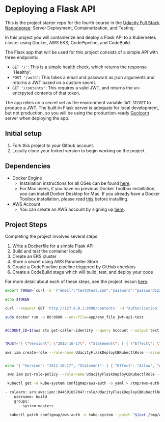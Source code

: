 # Deploying a Flask API

This is the project starter repo for the fourth course in the [Udacity Full Stack Nanodegree](https://www.udacity.com/course/full-stack-web-developer-nanodegree--nd004): Server Deployment, Containerization, and Testing.

In this project you will containerize and deploy a Flask API to a Kubernetes cluster using Docker, AWS EKS, CodePipeline, and CodeBuild.

The Flask app that will be used for this project consists of a simple API with three endpoints:

- `GET '/'`: This is a simple health check, which returns the response 'Healthy'. 
- `POST '/auth'`: This takes a email and password as json arguments and returns a JWT based on a custom secret.
- `GET '/contents'`: This requires a valid JWT, and returns the un-encrpyted contents of that token. 

The app relies on a secret set as the environment variable `JWT_SECRET` to produce a JWT. The built-in Flask server is adequate for local development, but not production, so you will be using the production-ready [Gunicorn](https://gunicorn.org/) server when deploying the app.

## Initial setup
1. Fork this project to your Github account.
2. Locally clone your forked version to begin working on the project.

## Dependencies

- Docker Engine
    - Installation instructions for all OSes can be found [here](https://docs.docker.com/install/).
    - For Mac users, if you have no previous Docker Toolbox installation, you can install Docker Desktop for Mac. If you already have a Docker Toolbox installation, please read [this](https://docs.docker.com/docker-for-mac/docker-toolbox/) before installing.
 - AWS Account
     - You can create an AWS account by signing up [here](https://aws.amazon.com/#).
     
## Project Steps

Completing the project involves several steps:

1. Write a Dockerfile for a simple Flask API
2. Build and test the container locally
3. Create an EKS cluster
4. Store a secret using AWS Parameter Store
5. Create a CodePipeline pipeline triggered by GitHub checkins
6. Create a CodeBuild stage which will build, test, and deploy your code

For more detail about each of these steps, see the project lesson [here](https://classroom.udacity.com/nanodegrees/nd004/parts/1d842ebf-5b10-4749-9e5e-ef28fe98f173/modules/ac13842f-c841-4c1a-b284-b47899f4613d/lessons/becb2dac-c108-4143-8f6c-11b30413e28d/concepts/092cdb35-28f7-4145-b6e6-6278b8dd7527).


```bash
export TOKEN=`curl -d '{"email":"test@test.com","password":"password123"}' -H "Content-Type: application/json" -X POST localhost:8080/auth  | jq -r '.token'`

echo $TOKEN

curl --request GET 'http://127.0.0.1:8080/contents' -H "Authorization: Bearer eyJ0eXAiOiJKV1QiLCJhbGciOiJIUzI1NiJ9.eyJleHAiOjE1OTEzOTIzOTYsIm5iZiI6MTU5MDE4Mjc5NiwiZW1haWwiOiJ0ZXN0QHRlc3QuY29tIn0.5S5cXZ8fY2qyUiJ2gKQJE1B5PfDOCU29A9KBZOF40Zg" | jq .

sudo docker run -p 80:8080 --env-file=app/env_file jwt-api-test


ACCOUNT_ID=$(aws sts get-caller-identity --query Account --output text)


TRUST="{ \"Version\": \"2012-10-17\", \"Statement\": [ { \"Effect\": \"Allow\", \"Principal\": { \"AWS\": \"arn:aws:iam::${ACCOUNT_ID}:root\" }, \"Action\": \"sts:AssumeRole\" } ] }"

aws iam create-role --role-name UdacityFlaskDeployCBKubectlRole --assume-role-policy-document "$TRUST" --output text --query 'Role.Arn'


echo '{ "Version": "2012-10-17", "Statement": [ { "Effect": "Allow", "Action": [ "eks:Describe*", "ssm:GetParameters" ], "Resource": "*" } ] }' > /tmp/iam-role-policy 

 aws iam put-role-policy --role-name UdacityFlaskDeployCBKubectlRole --policy-name eks-describe --policy-document file:///tmp/iam-role-policy

 kubectl get -n kube-system configmap/aws-auth -o yaml > /tmp/aws-auth-patch.yml

- rolearn: arn:aws:iam::044501667047:role/UdacityFlaskDeployCBKubectlRole
    username: build
    groups:
      - system:masters

  kubectl patch configmap/aws-auth -n kube-system --patch "$(cat /tmp/aws-auth-patch.yml)"
```